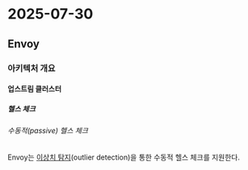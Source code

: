 # 2025-07-30

## Envoy

### 아키텍처 개요

#### 업스트림 클러스터

##### 헬스 체크

###### 수동적(passive) 헬스 체크

Envoy는 [이상치 탐지][arch-upstream-clusters-outlier-detection](outlier detection)을 통한 수동적 헬스 체크를 지원한다.

[arch-upstream-clusters-outlier-detection]: https://www.envoyproxy.io/docs/envoy/latest/intro/arch_overview/upstream/outlier#arch-overview-outlier-detection